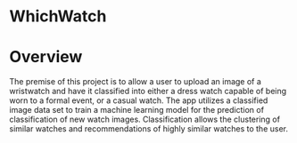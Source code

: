 # WhichWatch

# Overview
The premise of this project is to allow a user to upload an image of a wristwatch and have it classified into either a dress watch capable of being worn to a formal event, or a casual watch. The app utilizes a classified image data set to train a machine learning model for the prediction of classification of new watch images. Classification allows the clustering of similar watches and recommendations of highly similar watches to the user.

